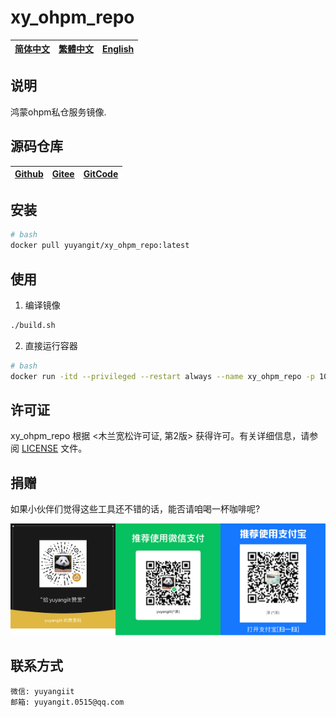 # xy_ohpm_repo

| [简体中文](./README.md)         | [繁體中文](readme/README.zh-hant.md)        |                      [English](readme/README.en.md)          |
| ----------- | -------------|---------------------------------------|

## 说明

鸿蒙ohpm私仓服务镜像.

## 源码仓库

| [Github](https://github.com/xy-harmonyos/xy_ohpm_repo.git)         | [Gitee](https://gitee.com/xy-harmonyos/xy_ohpm_repo.git)        |                      [GitCode](https://gitcode.com/xy-harmonyos/xy_ohpm_repo.git)          |
| ----------- | -------------|---------------------------------------|


## 安装

```bash
# bash
docker pull yuyangit/xy_ohpm_repo:latest
```

## 使用

1. 编译镜像

```bash
./build.sh
```

2. 直接运行容器

```bash
# bash
docker run -itd --privileged --restart always --name xy_ohpm_repo -p 10015:8088 yuyangit/xy_ohpm_repo:latest
```

## 许可证
xy_ohpm_repo 根据 <木兰宽松许可证, 第2版> 获得许可。有关详细信息，请参阅 [LICENSE](LICENSE) 文件。

## 捐赠
如果小伙伴们觉得这些工具还不错的话，能否请咱喝一杯咖啡呢?  

![Pay-Total](./readme/Pay-Total.png)


## 联系方式

```
微信: yuyangiit
邮箱: yuyangit.0515@qq.com
```